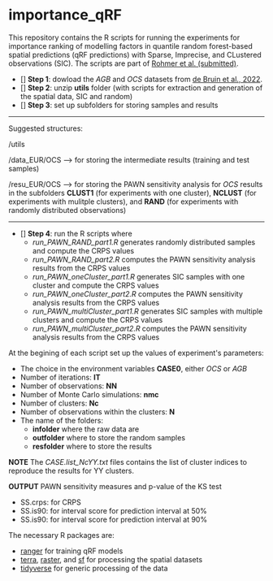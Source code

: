 # importance_qRF

This repository contains the R scripts for running the experiments for importance ranking of modelling factors in quantile random forest-based spatial predictions (qRF predictions) with Sparse, Imprecise, and CLustered observations (SIC). The scripts are part of [Rohmer et al. (submitted)](https://papers.ssrn.com/sol3/papers.cfm?abstract_id=5095837). 

- [] **Step 1**: dowload the *AGB* and *OCS* datasets from [de Bruin et al., 2022](https://doi.org/10.5281/zenodo.6513429).
- [] **Step 2**: unzip **utils** folder (with scripts for extraction and generation of the spatial data, SIC and random)
- [] **Step 3**: set up subfolders for storing samples and results

____________________________________________________________________________
Suggested structures:

/utils

/data_EUR/OCS --> for storing the intermediate results (training and test samples)

/resu_EUR/OCS --> for storing the PAWN sensitivity analysis for *OCS* results in the subfolders **CLUST1** (for experiments with one cluster), **NCLUST** (for experiments with mulitple clusters), and **RAND** (for experiments with randomly distributed observations)
____________________________________________________________________________

- [] **Step 4**: run the R scripts where
  - *run_PAWN_RAND_part1.R*  generates randomly distributed samples and compute the CRPS values
  - *run_PAWN_RAND_part2.R*  computes the PAWN sensitivity analysis results from the CRPS values
  - *run_PAWN_oneCluster_part1.R*  generates SIC samples with one cluster and compute the CRPS values
  - *run_PAWN_oneCluster_part2.R*  computes the PAWN sensitivity analysis results from the CRPS values
  - *run_PAWN_multiCluster_part1.R*  generates SIC samples with multiple clusters and compute the CRPS values
  - *run_PAWN_multiCluster_part2.R*  computes the PAWN sensitivity analysis results from the CRPS values

At the begining of each script set up the values of experiment's parameters:
- The choice in the environment variables **CASE0**, either *OCS* or *AGB* 
- Number of iterations: **IT**
- Number of observations: **NN**
- Number of Monte Carlo simulations: **nmc**
- Number of clusters: **Nc**
- Number of observations within the clusters: **N**
- The name of the folders:
  - **infolder** where the raw data are
  - **outfolder** where to store the random samples
  - **resfolder** where to store the results

**NOTE** The *CASE.list_NcYY.txt* files contains the list of cluster indices to reproduce the results for YY clusters.

**OUTPUT** PAWN sensitivity measures and p-value of the KS test
- SS.crps: for CRPS
- SS.is90: for interval score for prediction interval at 50%
- SS.is90: for interval score for prediction interval at 90%
  
The necessary R packages are:
- [ranger](https://doi.org/10.32614/CRAN.package.ranger) for training qRF models
- [terra](https://doi.org/10.32614/CRAN.package.terra), [raster](https://doi.org/10.32614/CRAN.package.raster), and [sf](https://doi.org/10.32614/CRAN.package.sf) for processing the spatial datasets
- [tidyverse](https://doi.org/10.32614/CRAN.package.tidyverse) for generic processing of the data
  
